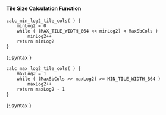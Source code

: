 #### Tile Size Calculation Function

~~~~~
calc_min_log2_tile_cols( ) {
    minLog2 = 0
    while ( (MAX_TILE_WIDTH_B64 << minLog2) < MaxSbCols )
        minLog2++
    return minLog2
}
~~~~~
{:.syntax }

<p></p>

~~~~~
calc_max_log2_tile_cols( ) {
    maxLog2 = 1
    while ( (MaxSbCols >> maxLog2) >= MIN_TILE_WIDTH_B64 )
        maxLog2++
    return maxLog2 - 1
}
~~~~~
{:.syntax }
